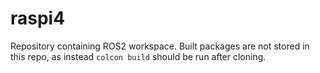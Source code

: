 # raspi4

Repository containing ROS2 workspace. Built packages are not stored in this repo, as instead `colcon build` should be run after cloning. 
